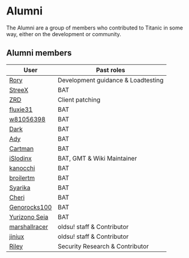 # Alumni

The Alumni are a group of members who contributed to Titanic in some way, either on the development or community.

## Alumni members

User                                           | Past roles
-----------------------------------------------|-----------------------------------
[Rory](https://osu.titanic.sh/u/9)             | Development guidance & Loadtesting
[StreeX](https://osu.titanic.sh/u/67)          | BAT
[ZRD](https://osu.titanic.sh/u/277)            | Client patching
[fluxie31](https://osu.titanic.sh/u/517)       | BAT
[w81056398](https://osu.titanic.sh/u/645)      | BAT
[Dark](https://osu.titanic.sh/u/812)           | BAT
[Ady](https://osu.titanic.sh/u/821)            | BAT
[Cartman](https://osu.titanic.sh/u/857)        | BAT
[iSlodinx](https://osu.titanic.sh/u/869)       | BAT, GMT & Wiki Maintainer
[kanocchi](https://osu.titanic.sh/u/943)       | BAT
[broilertm](https://osu.titanic.sh/u/989)      | BAT
[Syarika](https://osu.titanic.sh/u/1730)       | BAT
[Cheri](https://osu.titanic.sh/u/1753)         | BAT
[Genorocks100](https://osu.titanic.sh/u/1853)  | BAT
[Yurizono Seia](https://osu.titanic.sh/u/2168) | BAT
[marshallracer](https://osu.titanic.sh/u/2371) | oldsu! staff & Contributor
[jiniux](https://osu.titanic.sh/u/2398)        | oldsu! staff & Contributor
[Riley](https://osu.titanic.sh/u/2464)         | Security Research & Contributor
